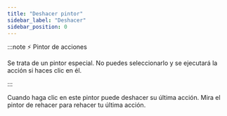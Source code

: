 ```yaml
---
title: "Deshacer pintor"
sidebar_label: "Deshacer"
sidebar_position: 0
---
```


:::note ⚡ Pintor de acciones

Se trata de un pintor especial. No puedes seleccionarlo y se ejecutará la acción si haces clic en él.

:::

Cuando haga clic en este pintor puede deshacer su última acción. Mira el pintor de rehacer [](redo) para rehacer tu última acción.
